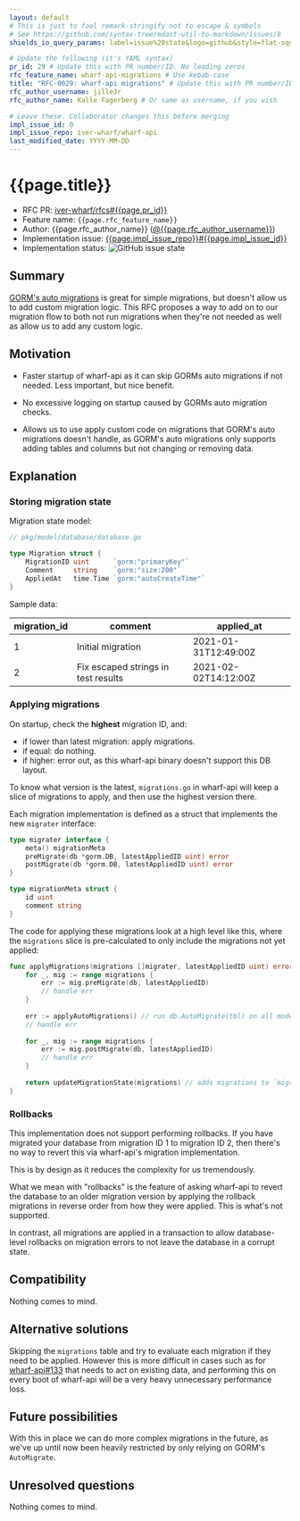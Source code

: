 ```yaml
---
layout: default
# This is just to fool remark-stringify not to escape & symbols
# See https://github.com/syntax-tree/mdast-util-to-markdown/issues/8
shields_io_query_params: label=issue%20state&logo=github&style=flat-square

# Update the following (it's YAML syntax)
pr_id: 29 # Update this with PR number/ID. No leading zeros
rfc_feature_name: wharf-api-migrations # Use kebab-case
title: "RFC-0029: wharf-api migrations" # Update this with PR number/ID and feature name. Use leading zeros
rfc_author_username: jilleJr
rfc_author_name: Kalle Fagerberg # Or same as username, if you wish

# Leave these. Collaborator changes this before merging
impl_issue_id: 0
impl_issue_repo: iver-wharf/wharf-api
last_modified_date: YYYY-MM-DD
---
```


# {{page.title}}

- RFC PR: [iver-wharf/rfcs#{{page.pr_id}}](https://github.com/iver-wharf/rfcs/pull/{{page.pr_id}})
- Feature name: `{{page.rfc_feature_name}}`
- Author: {{page.rfc_author_name}} ([@{{page.rfc_author_username}}](https://github.com/{{page.rfc_author_username}}))
- Implementation issue: [{{page.impl_issue_repo}}#{{page.impl_issue_id}}](https://github.com/{{page.impl_issue_repo}}/issues/{{page.impl_issue_id}})
- Implementation status: ![GitHub issue state](https://img.shields.io/github/issues/detail/state/{{page.impl_issue_repo}}/{{page.impl_issue_id}}?{{page.shields_io_query_params}})

## Summary

[GORM's auto migrations](https://gorm.io/docs/migration.html#Auto-Migration)
is great for simple migrations, but doesn't allow us to add custom migration
logic. This RFC proposes a way to add on to our migration flow to both not run
migrations when they're not needed as well as allow us to add any custom logic.

## Motivation

- Faster startup of wharf-api as it can skip GORMs auto migrations if not
  needed. Less important, but nice benefit.

- No excessive logging on startup caused by GORMs auto migration checks.

- Allows us to use apply custom code on migrations that GORM's auto migrations
  doesn't handle, as GORM's auto migrations only supports adding tables and
  columns but not changing or removing data.

## Explanation

### Storing migration state

Migration state model:

```go
// pkg/model/database/database.go

type Migration struct {
    MigrationID uint      `gorm:"primaryKey"`
    Comment     string    `gorm:"size:200"`
    AppliedAt   time.Time `gorm:"autoCreateTime"`
}
```

Sample data:

| migration_id | comment                             | applied_at           |
| ------------ | ----------------------------------- | -------------------- |
| 1            | Initial migration                   | 2021-01-31T12:49:00Z |
| 2            | Fix escaped strings in test results | 2021-02-02T14:12:00Z |

### Applying migrations

On startup, check the **highest** migration ID, and:

- if lower than latest migration: apply migrations.
- if equal: do nothing.
- if higher: error out, as this wharf-api binary doesn't support this DB layout.

To know what version is the latest, `migrations.go` in wharf-api will keep a
slice of migrations to apply, and then use the highest version there.

Each migration implementation is defined as a struct that implements the new
`migrater` interface:

```go
type migrater interface {
    meta() migrationMeta
    preMigrate(db *gorm.DB, latestAppliedID uint) error
    postMigrate(db *gorm.DB, latestAppliedID uint) error
}

type migrationMeta struct {
    id uint
    comment string
}
```

The code for applying these migrations look at a high level like this, where
the `migrations` slice is pre-calculated to only include the migrations not yet
applied:

```go
func applyMigrations(migrations []migrater, latestAppliedID uint) error {
    for _, mig := range migrations {
        err := mig.preMigrate(db, latestAppliedID)
        // handle err
    }
    
    err := applyAutoMigrations() // run db.AutoMigrate(tbl) on all models
    // handle err
    
    for _, mig := range migrations {
        err := mig.postMigrate(db, latestAppliedID)
        // handle err
    }
    
    return updateMigrationState(migrations) // adds migrations to `migrations` table
}
```

### Rollbacks

This implementation does not support performing rollbacks. If you have migrated
your database from migration ID 1 to migration ID 2, then there's no way to
revert this via wharf-api's migration implementation.

This is by design as it reduces the complexity for us tremendously.

What we mean with "rollbacks" is the feature of asking wharf-api to revert the
database to an older migration version by applying the rollback migrations in
reverse order from how they were applied. This is what's not supported.

In contrast, all migrations are applied in a transaction to allow
database-level rollbacks on migration errors to not leave the database in a
corrupt state.

## Compatibility

Nothing comes to mind.

## Alternative solutions

Skipping the `migrations` table and try to evaluate each migration if they need
to be applied. However this is more difficult in cases such as for
[wharf-api#133](https://github.com/iver-wharf/wharf-api/issues/133) that needs
to act on existing data, and performing this on every boot of wharf-api will be
a very heavy unnecessary performance loss.

## Future possibilities

With this in place we can do more complex migrations in the future, as we've
up until now been heavily restricted by only relying on GORM's `AutoMigrate`.

## Unresolved questions

Nothing comes to mind.
